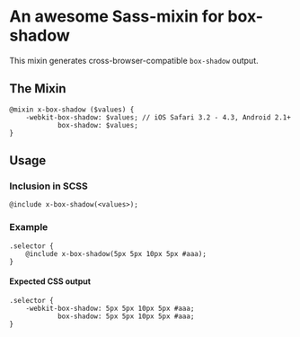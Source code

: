 # An awesome Sass-mixin for box-shadow

This mixin generates cross-browser-compatible `box-shadow` output.

## The Mixin

	@mixin x-box-shadow ($values) {
		-webkit-box-shadow: $values; // iOS Safari 3.2 - 4.3, Android 2.1+
		        box-shadow: $values;
	}

## Usage

### Inclusion in SCSS

	@include x-box-shadow(<values>);

### Example

	.selector {
		@include x-box-shadow(5px 5px 10px 5px #aaa);
	}

#### Expected CSS output

	.selector {
		-webkit-box-shadow: 5px 5px 10px 5px #aaa;
		        box-shadow: 5px 5px 10px 5px #aaa;
	}
